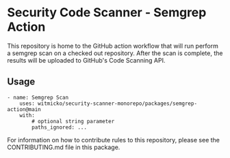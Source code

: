 # Security Code Scanner - Semgrep Action

This repository is home to the GitHub action workflow that will run perform a semgrep scan on a checked out repository. After the scan is complete, the results will be uploaded to GitHub's Code Scanning API.

## Usage


```
- name: Semgrep Scan
    uses: witmicko/security-scanner-monorepo/packages/semgrep-action@main
    with:
        # optional string parameter
        paths_ignored: ...
```

For information on how to contribute rules to this repository, please see the CONTRIBUTING.md file in this package.
